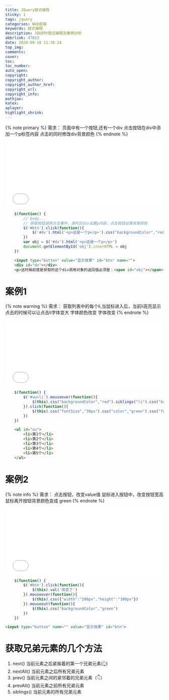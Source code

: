```yaml
---
title: JQuery链式编程
sticky: 1
tags: jquery
categories: Web前端
keywords: 链式编程
description: JQUERY链式编程及案例分析
abbrlink: 47013
date: 2020-09-18 11:38:24
top_img:
comments:
cover:
toc:
toc_number:
auto_open:
copyright:
copyright_author:
copyright_author_href:
copyright_url:
copyright_info:
mathjax:
katex:
aplayer:
highlight_shrink:
---
```

{% note primary %}
需求： 
	页面中有一个按钮,还有一个div
	点击按钮在div中添加一个p标签内容
	点击的同时修改div背景颜色
{% endnote %}

<iframe src="/file/jquery_lianshi.html" scrolling="false" frameborder="0" width="100%" height="210px"></iframe>

```javascript
	$(function() {
		// body...
		// 获取按钮调用点击事件，湖片区div设置p内容，点击按钮设置背景颜色
		$('#btn').click(function(){
			$('#dv').html('<p>这是一个p</p>').css("backgroundColor","red")
		})
		var obj = $('#dv').html('<p>这是一个p</p>')
		document.getElementById('obj').innerHTML = obj
	})	
```
```html
	<input type="button" value="显示效果" id="btn" name="">
	<div id="dv"></div>
	<p>这时候前提是获取的这个div调用对象的返回值必须是：<span id="obj"></span></p>才可以使用链式编程
```

# 案例1
{% note warning %}
需求：
	获取列表中的每个li,当鼠标进入后，当前li高亮显示
	点击的时候可以让点击li字体变大
	字体颜色改变
	字体改变
{% endnote %}

<iframe src="/file/jquery_demo1.html" scrolling="false" frameborder="0" width="100%" height="210px"></iframe>

```javascript
	$(function() {
		$('#uu>li').mouseover(function(){
			$(this).css("backgroundColor","red").siblings("li").css("backgroundColor","")
		}).click(function(){
			$(this).css("fontSize","30px").css("color","green").css("fontFamily","宋体")
		})
	})
```
```html
	<ul id="uu">
		<li>第1个</li>
		<li>第2个</li>
		<li>第3个</li>
		<li>第4个</li>
		<li>第5个</li>
	</ul>
```

# 案例2
{% note info %}
需求：
	点击按钮，改变value值
	鼠标进入按钮中，改变按钮宽高
	鼠标离开按钮背景颜色变成 green
{% endnote %}

<iframe src="/file/jquery_demo2.html" scrolling="false" frameborder="0" width="100%" height="210px"></iframe>

```javascript
	$(function() {
		$('#btn').click(function(){
			$(this).val('改变了')
		}).mouseover(function(){
			$(this).css({"width":"200px","height":"100px"})
		}).mouseout(function(){
			$(this).css("backgroundColor","green")
		})
	})
```

```html
<input type="button" name="" value="显示效果" id="btn">
```

# 获取兄弟元素的几个方法

1. next() 当前元素之后紧挨着的第一个兄弟元素(👆)
2. nextAll() 当前元素之后所有兄弟元素
3. prev() 当前元素之间的紧邻着的兄弟元素（👇）
4. prevAll() 当前元素之前所有兄弟元素
5. siblings() 当前元素的所有兄弟元素

